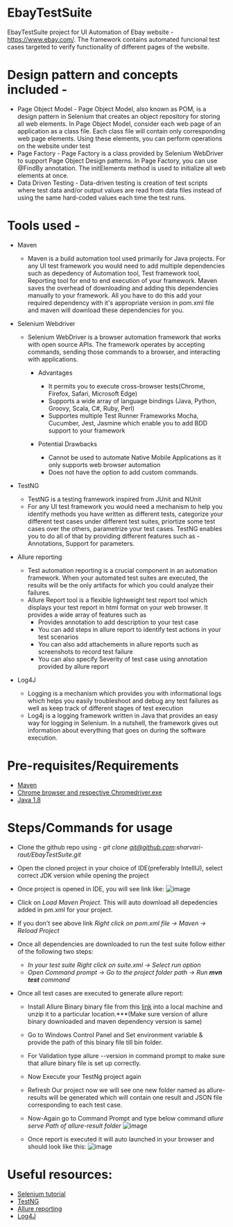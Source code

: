 # EbayTestSuite
EbayTestSuite project for UI Automation of Ebay website - https://www.ebay.com/. The framework contains automated funcional test cases targeted to verify functionality of different pages of the website.

# Design pattern and concepts included - 
  - Page Object Model -  Page Object Model, also known as POM, is a design pattern in Selenium that creates an object repository for storing all web elements. In Page Object Model, consider each web page of an application as a class file. Each class file will contain only corresponding web page elements. Using these elements, you can perform operations on the website under test
  - Page Factory - Page Factory is a class provided by Selenium WebDriver to support Page Object Design patterns. In Page Factory, you can use @FindBy annotation. The initElements method is used to initialize all web elements at once.
  - Data Driven Testing - Data-driven testing is creation of test scripts where test data and/or output values are read from data files instead of using the same hard-coded values each time the test runs. 

# Tools used -
   - Maven
      - Maven is a build automation tool used primarily for Java projects. For any UI test framework you would need to add multiple dependencies such as depedency of Automation tool, Test framework tool, Reporting tool for end to end execution of your framework. Maven saves the overhead of downloading and adding this dependencies manually to your framework. All you have to do this add your required dependency with it's appropriate version in pom.xml file and maven will download these dependencies for you.
      
   - Selenium Webdriver
     - Selenium WebDriver is a browser automation framework that works with open source APIs. The framework operates by accepting commands, sending those commands to a browser, and interacting with applications.
       - Advantages 
         - It permits you to execute cross-browser tests(Chrome, Firefox, Safari, Microsoft Edge)
         - Supports a wide array of language bindings (Java, Python, Groovy, Scala, C#, Ruby, Perl)
         - Supportes multiple Test Runner Frameworks Mocha, Cucumber, Jest, Jasmine which enable you to add BDD support to your framework

        - Potential Drawbacks
          - Cannot be used to automate Native Mobile Applications as it only supports web browser automation
          - Does not have the option to add custom commands. 
    
   - TestNG
      - TestNG is a testing framework inspired from JUnit and NUnit
      - For any UI test framework you would need a mechanism to help you identify methods you have written as different tests, categorize your different test cases under different test suites, priortize some test cases over the others, parametrize your test cases. TestNG enables you to do all of that by providing different features such as - Annotations, Support for parameters.

   - Allure reporting 
     -  Test automation reporting is a crucial component in an automation framework. When your automated test suites are executed, the results will be the only artifacts for which you could analyze their failures.
     -  Allure Report tool is a flexible lightweight test report tool which displays your test report in html format on your web browser. It provides a wide array of features such as 
        - Provides annotation to add description to your test case
        - You can add steps in allure report to identify test actions in your test scenarios
        - You can also add attachements in allure reports such as screenshots to record test failure
        - You can also specify Severity of test case using annotation provided by allure report
   - Log4J
     - Logging is a mechanism which provides you with informational logs which helps you easily troubleshoot and debug any test failures as well as keep track of different stages of test execution
     - Log4j is a logging framework written in Java that provides an easy way for logging in Selenium. In a nutshell, the framework gives out information about everything that goes on during the software execution.

# Pre-requisites/Requirements
  - [Maven](https://maven.apache.org/install.html)
  - [Chrome browser and respective Chromedriver.exe](https://chromedriver.chromium.org/downloads)
  - [Java 1.8](https://www.java.com/en/download/)

# Steps/Commands for usage
  - Clone the github repo using - *git clone git@github.com:sharvari-raut/EbayTestSuite.git*
  - Open the cloned project in your choice of IDE(preferably IntellIJ), select correct JDK version while opening the project
  - Once project is opened in IDE, you will see link like:
![image](https://user-images.githubusercontent.com/32537661/134026902-a998f121-8a49-4c1d-8d63-43bece8a81f5.png)
     
  -  Click on *Load Maven Project*. This will auto download all depedencies added in pm.xml for your project.
  -  If you don't see above link *Right click on pom.xml file -> Maven -> Reload Project*
  -  Once all dependencies are downloaded to run the test suite follow either of the following two steps:
      - *In your test suite Right click on suite.xml -> Select run option*
      - *Open Command prompt -> Go to the project folder path -> Run **mvn test** command*

   - Once all test cases are executed to generate allure report:
      -  Install Allure Binary binary file from this [link](https://github.com/allure-framework/allure2/releases) into a local machine and unzip it to a particular location.***(Make sure version of allure binary downloaded and maven dependency version is same) 
      -  Go to Windows Control Panel and Set environment variable & provide the path of this binary file till bin folder.
      -  For Validation type allure --version in command prompt to make sure that allure binary file is set up correctly.
      -  Now Execute your TestNg project again
      -  Refresh Our project now we will see one new folder named as allure-results will be generated which will contain one result and JSON file corresponding to each test case.
      -  Now-Again go to Command Prompt and type below command
         *allure serve Path of allure-result folder*
     ![image](https://user-images.githubusercontent.com/32537661/134029442-b9ae2e59-8359-44ed-b4fd-74dd33bf7cdb.png)
     
      - Once report is executed it will auto launched in your browser and should look like this:
 ![image](https://user-images.githubusercontent.com/32537661/134029845-a306def3-a32d-44fc-8491-2f21495cab7e.png)
 
 
 # Useful resources:
   - [Selenium tutorial](https://www.seleniumeasy.com/selenium-webdriver-tutorials)
   - [TestNG](https://testng.org/doc/)
   - [Allure reporting](https://www.swtestacademy.com/allure-report-testng/)
   - [Log4J](http://www.appliedselenium.com/2019/02/how-to-use-log4j-in-selenium-automate/)

       
     

  
 
  
   

   

